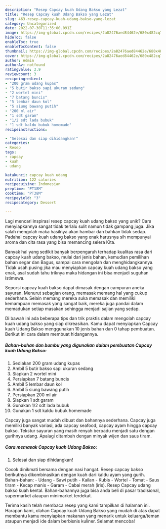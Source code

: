 ```yaml
---
description: "Resep Capcay kuah Udang Bakso yang Lezat"
title: "Resep Capcay kuah Udang Bakso yang Lezat"
slug: 463-resep-capcay-kuah-udang-bakso-yang-lezat
category: Uncategorized
date: 2022-07-30T11:35:00.091Z
image: https://img-global.cpcdn.com/recipes/2a82476aed84462e/680x482cq70/capcay-kuah-udang-bakso-foto-resep-utama.jpg
hideToc: false
enableToc: true
enableTocContent: false
thumbnail: https://img-global.cpcdn.com/recipes/2a82476aed84462e/680x482cq70/capcay-kuah-udang-bakso-foto-resep-utama.jpg
cover: https://img-global.cpcdn.com/recipes/2a82476aed84462e/680x482cq70/capcay-kuah-udang-bakso-foto-resep-utama.jpg
author: Admin
authorAv: notfound
ratingvalue: 3.9
reviewcount: 3
recipeingredient:
- "200 gram udang kupas"
- "5 butir bakso sapi ukuran sedang"
- "2 wortel mini"
- "7 batang buncis"
- "5 lembar daun kol"
- "5 siung bawang putih"
- "200 ml air"
- "1 sdt garam"
- "1/2 sdt lada bubuk"
- "1 sdt kaldu bubuk homemade"
recipeinstructions:

- "Selesai dan siap dihidangkan!"
categories:
- Resep
tags:
- capcay
- kuah
- udang

katakunci: capcay kuah udang 
nutrition: 122 calories
recipecuisine: Indonesian
preptime: "PT18M"
cooktime: "PT38M"
recipeyield: "3"
recipecategory: Dessert

---
```





Lagi mencari inspirasi resep capcay kuah udang bakso yang unik? Cara menyiapkannya sangat tidak terlalu sulit namun tidak gampang juga. Jika salah mengolah maka hasilnya akan hambar dan bahkan tidak sedap. Padahal capcay kuah udang bakso yang enak harusnya sih mempunyai aroma dan cita rasa yang bisa memancing selera Kita.





Banyak hal yang sedikit banyak berpengaruh terhadap kualitas rasa dari capcay kuah udang bakso, mulai dari jenis bahan, kemudian pemilihan bahan segar dan Bagus, sampai cara mengolah dan menghidangkannya. Tidak usah pusing jika mau menyiapkan capcay kuah udang bakso yang enak,      asal sudah tahu triknya maka hidangan ini bisa menjadi suguhan istimewa.














Seporsi capcay kuah bakso dapat dimasak dengan campuran aneka sayuran. Menurut sebagian orang, memasak memang hal yang cukup sederhana. Selain memang mereka suka memasak dan memiliki kemampuan memasak yang sangat baik, mereka juga pandai dalam memadukan setiap masakan sehingga menjadi sajian yang sedap.






Di bawah ini ada beberapa tips dan trik praktis dalam mengolah capcay kuah udang bakso yang siap dikreasikan. Kamu dapat menyiapkan Capcay kuah Udang Bakso menggunakan 10 jenis bahan dan 0 tahap pembuatan. Berikut ini cara dalam membuat hidangannya.

<!--inarticleads1-->

##### Bahan-bahan dan bumbu yang digunakan dalam pembuatan Capcay kuah Udang Bakso:

1. Sediakan 200 gram udang kupas
1. Ambil 5 butir bakso sapi ukuran sedang
1. Siapkan 2 wortel mini
1. Persiapkan 7 batang buncis
1. Ambil 5 lembar daun kol
1. Ambil 5 siung bawang putih
1. Persiapkan 200 ml air
1. Siapkan 1 sdt garam
1. Gunakan 1/2 sdt lada bubuk
1. Gunakan 1 sdt kaldu bubuk homemade


Capcay juga sangat mudah dibuat dan bahannya sederhana. Capcay juga memiliki banyak variasi, ada capcay seafood, capcay ayam hingga capcay bakso. Tekstur sayuran yang masih renyah berpadu menjadi satu dengan gurihnya udang. Apalagi ditambah dengan minyak wijen dan saus tiram. 

<!--inarticleads2-->

##### Cara memasak Capcay kuah Udang Bakso:


1. Selesai dan siap dihidangkan!

Cocok dinikmati bersama dengan nasi hangat. Resep capcay bakso berikutnya dikombinasikan dengan kuah dari kaldu ayam yang gurih. Bahan-bahan: - Udang - Sawi putih - Kailan - Kubis - Wortel - Tomat - Saus tiram - Kecap manis - Garam - Cabai merah (iris). Resep Capcay udang bakso kuah kental. Bahan-bahannya juga bisa anda beli di pasar tradisional, supermarket ataupun minimarket terdekat. 

Terima kasih telah membaca resep yang kami tampilkan di halaman ini. Harapan kami, olahan Capcay kuah Udang Bakso yang mudah di atas dapat membantu kamu menyiapkan makanan yang menarik untuk keluarga/teman ataupun menjadi ide dalam berbisnis kuliner. Selamat mencoba!
